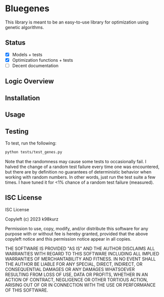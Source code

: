 # Bluegenes

This library is meant to be an easy-to-use library for optimization using
genetic algorithms.

## Status

- [x] Models + tests
- [x] Optimization functions + tests
- [ ] Decent documentation

## Logic Overview

## Installation

## Usage

## Testing

To test, run the following:

```bash
python tests/test_genes.py
```

Note that the randomness may cause some tests to occasionally fail. I halved the
change of a random test failure every time one was encountered, but there are by
definition no guarantees of deterministic behavior when working with random
numbers. In other words, just run the test suite a few times. I have tuned it
for <1% chance of a random test failure (measured).

## ISC License

ISC License

Copyleft (c) 2023 k98kurz

Permission to use, copy, modify, and/or distribute this software
for any purpose with or without fee is hereby granted, provided
that the above copyleft notice and this permission notice appear in
all copies.

THE SOFTWARE IS PROVIDED "AS IS" AND THE AUTHOR DISCLAIMS ALL
WARRANTIES WITH REGARD TO THIS SOFTWARE INCLUDING ALL IMPLIED
WARRANTIES OF MERCHANTABILITY AND FITNESS. IN NO EVENT SHALL THE
AUTHOR BE LIABLE FOR ANY SPECIAL, DIRECT, INDIRECT, OR
CONSEQUENTIAL DAMAGES OR ANY DAMAGES WHATSOEVER RESULTING FROM LOSS
OF USE, DATA OR PROFITS, WHETHER IN AN ACTION OF CONTRACT,
NEGLIGENCE OR OTHER TORTIOUS ACTION, ARISING OUT OF OR IN
CONNECTION WITH THE USE OR PERFORMANCE OF THIS SOFTWARE.

